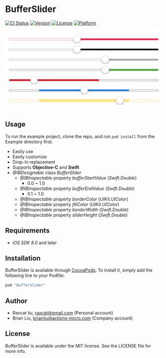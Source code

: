 # BufferSlider

[![CI Status](http://img.shields.io/travis/raxcat/BufferSlider.svg?style=flat)](https://travis-ci.org/raxcat/BufferSlider)
[![Version](https://img.shields.io/cocoapods/v/BufferSlider.svg?style=flat)](http://cocoapods.org/pods/BufferSlider)
[![License](https://img.shields.io/cocoapods/l/BufferSlider.svg?style=flat)](http://cocoapods.org/pods/BufferSlider)
[![Platform](https://img.shields.io/cocoapods/p/BufferSlider.svg?style=flat)](http://cocoapods.org/pods/BufferSlider)

![Alt text](/screenshot.png?raw=true "Optional title")

## Usage

To run the example project, clone the repo, and run `pod install` from the Example directory first.

- Easily use
- Easily customize
- Drop-In replacement
- Supports **Objective-C** and **Swift**
- *@IBDesignable* class *BufferSlider*
  - *@IBInspectable* property *bufferStartValue* (*Swift.Double*)
    - 0.0 ~ 1.0 
  - *@IBInspectable* property *bufferEndValue* (*Swift.Double*)
    - 0.1 ~ 1.0 
  - *@IBInspectable* property *borderColor* (*UIKit.UIColor*)
  - *@IBInspectable* property *fillColor* (*UIKit.UIColor*)
  - *@IBInspectable* property *borderWidth* (*Swift.Double*)
  - *@IBInspectable* property *sliderHeight* (*Swift.Double*)

## Requirements
- *iOS SDK 8.0* and later

## Installation

BufferSlider is available through [CocoaPods](http://cocoapods.org). To install
it, simply add the following line to your Podfile:

```ruby
pod "BufferSlider"
```

## Author

- Raxcat liu, raxcat@gmail.com (Personal account)
- Brian Liu, brianliu@actions-micro.com (Company account)

## License

BufferSlider is available under the MIT license. See the LICENSE file for more info.
